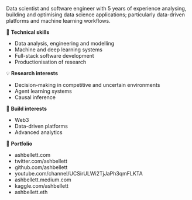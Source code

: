 Data scientist and software engineer with 5 years of experience analysing, building and optimising data science applications; particularly data-driven platforms and machine learning workflows.

🔑 **Technical skills**
- Data analysis, engineering and modelling
- Machine and deep learning systems
- Full-stack software development
- Productionisation of research

💡 **Research interests**
- Decision-making in competitive and uncertain environments
- Agent learning systems
- Causal inference

🔧 **Build interests**
- Web3
- Data-driven platforms
- Advanced analytics

📔 **Portfolio**
- ashbellett.com
- twitter.com/ashbellett
- github.com/ashbellett
- youtube.com/channel/UCSirULWi2TjJaPh3qmFLKTA
- ashbellett.medium.com
- kaggle.com/ashbellett
- ashbellett.eth
